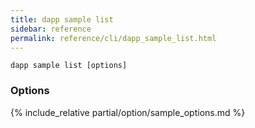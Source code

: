 ```yaml
---
title: dapp sample list
sidebar: reference
permalink: reference/cli/dapp_sample_list.html
---
```


<!--  TODO description -->

```
dapp sample list [options]
```

### Options
{% include_relative partial/option/sample_options.md %}

<!-- #### Common options -->
<!-- {% include_relative partial/option/common_options.md %} -->
